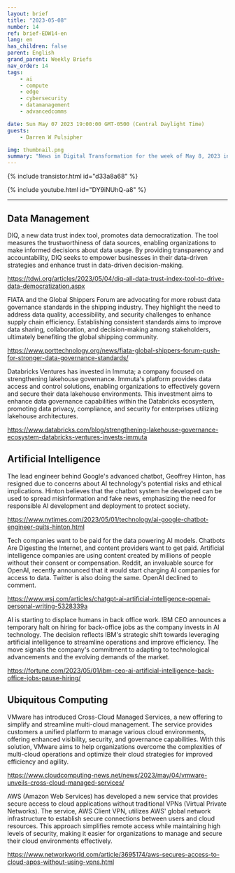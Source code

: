 ```yaml
---
layout: brief
title: "2023-05-08"
number: 14
ref: brief-EDW14-en
lang: en
has_children: false
parent: English
grand_parent: Weekly Briefs
nav_order: 14
tags:
    - ai
    - compute
    - edge
    - cybersecurity
    - datamanagement
    - advancedcomms

date: Sun May 07 2023 19:00:00 GMT-0500 (Central Daylight Time)
guests:
    - Darren W Pulsipher

img: thumbnail.png
summary: "News in Digital Transformation for the week of May 8, 2023 including "
---
```


{% include transistor.html id="d33a8a68" %}



{% include youtube.html id="DY9iNUhQ-a8" %}

---

## Data Management

DIQ, a new data trust index tool, promotes data democratization. The tool measures the trustworthiness of data sources, enabling organizations to make informed decisions about data usage. By providing transparency and accountability, DIQ seeks to empower businesses in their data-driven strategies and enhance trust in data-driven decision-making.

[https://tdwi.org/articles/2023/05/04/diq-all-data-trust-index-tool-to-drive-data-democratization.aspx
](https://tdwi.org/articles/2023/05/04/diq-all-data-trust-index-tool-to-drive-data-democratization.aspx
)

FIATA and the Global Shippers Forum are advocating for more robust data governance standards in the shipping industry. They highlight the need to address data quality, accessibility, and security challenges to enhance supply chain efficiency. Establishing consistent standards aims to improve data sharing, collaboration, and decision-making among stakeholders, ultimately benefiting the global shipping community.

[https://www.porttechnology.org/news/fiata-global-shippers-forum-push-for-stronger-data-governance-standards/
](https://www.porttechnology.org/news/fiata-global-shippers-forum-push-for-stronger-data-governance-standards/
)

Databricks Ventures has invested in Immuta; a company focused on strengthening lakehouse governance. Immuta's platform provides data access and control solutions, enabling organizations to effectively govern and secure their data lakehouse environments. This investment aims to enhance data governance capabilities within the Databricks ecosystem, promoting data privacy, compliance, and security for enterprises utilizing lakehouse architectures.

[https://www.databricks.com/blog/strengthening-lakehouse-governance-ecosystem-databricks-ventures-invests-immuta
](https://www.databricks.com/blog/strengthening-lakehouse-governance-ecosystem-databricks-ventures-invests-immuta
)

## Artificial Intelligence

The lead engineer behind Google's advanced chatbot, Geoffrey Hinton, has resigned due to concerns about AI technology's potential risks and ethical implications. Hinton believes that the chatbot system he developed can be used to spread misinformation and fake news, emphasizing the need for responsible AI development and deployment to protect society.

[https://www.nytimes.com/2023/05/01/technology/ai-google-chatbot-engineer-quits-hinton.html
](https://www.nytimes.com/2023/05/01/technology/ai-google-chatbot-engineer-quits-hinton.html
)

Tech companies want to be paid for the data powering AI models. Chatbots Are Digesting the Internet, and content providers want to get paid. Artificial intelligence companies are using content created by millions of people without their consent or compensation. Reddit, an invaluable source for OpenAI, recently announced that it would start charging AI companies for access to data. Twitter is also doing the same. OpenAI declined to comment.

[https://www.wsj.com/articles/chatgpt-ai-artificial-intelligence-openai-personal-writing-5328339a
](https://www.wsj.com/articles/chatgpt-ai-artificial-intelligence-openai-personal-writing-5328339a
)

AI is starting to displace humans in back office work. IBM CEO announces a temporary halt on hiring for back-office jobs as the company invests in AI technology. The decision reflects IBM's strategic shift towards leveraging artificial intelligence to streamline operations and improve efficiency. The move signals the company's commitment to adapting to technological advancements and the evolving demands of the market.

[https://fortune.com/2023/05/01/ibm-ceo-ai-artificial-intelligence-back-office-jobs-pause-hiring/
](https://fortune.com/2023/05/01/ibm-ceo-ai-artificial-intelligence-back-office-jobs-pause-hiring/
)

## Ubiquitous Computing

VMware has introduced Cross-Cloud Managed Services, a new offering to simplify and streamline multi-cloud management. The service provides customers a unified platform to manage various cloud environments, offering enhanced visibility, security, and governance capabilities. With this solution, VMware aims to help organizations overcome the complexities of multi-cloud operations and optimize their cloud strategies for improved efficiency and agility.

[https://www.cloudcomputing-news.net/news/2023/may/04/vmware-unveils-cross-cloud-managed-services/
](https://www.cloudcomputing-news.net/news/2023/may/04/vmware-unveils-cross-cloud-managed-services/
)

AWS (Amazon Web Services) has developed a new service that provides secure access to cloud applications without traditional VPNs (Virtual Private Networks). The service, AWS Client VPN, utilizes AWS' global network infrastructure to establish secure connections between users and cloud resources. This approach simplifies remote access while maintaining high levels of security, making it easier for organizations to manage and secure their cloud environments effectively.

[https://www.networkworld.com/article/3695174/aws-secures-access-to-cloud-apps-without-using-vpns.html
](https://www.networkworld.com/article/3695174/aws-secures-access-to-cloud-apps-without-using-vpns.html
)

